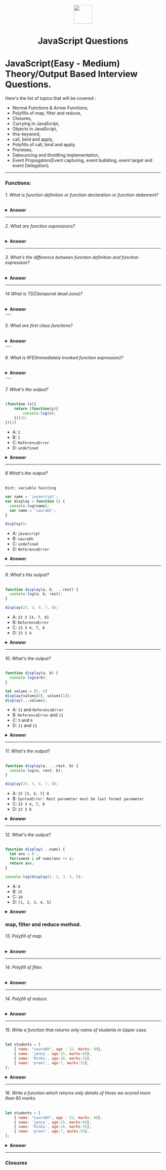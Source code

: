 
<div align="center">
  <img height="60" src="https://i.postimg.cc/gj9HS4qY/javascript.png">
  <h1>JavaScript Questions</h1>
</div>

# JavaScript(Easy - Medium) Theory/Output Based Interview Questions.

Here's the list of topics that will be covered :

- Normal Functions & Arrow Functions,
- Polyfills of map, filter and reduce,
- Closures,
- Currying in JavaScript,
- Objects in JavaScript,
- this-keyword, 
- call, bind and apply,
- Polyfills of call, bind and apply.
- Promises,
- Debouncing and throttling implementation,
- Event Propogation(Event capturing, event bubbling, event target and event Delegation).

---

### Functions:

###### 1. What is function definition or function declaration or function statement?

<details><summary><b>Answer</b></summary>
<p>

function definition or function declaration or function statement means defining a function using normal function syntax.

```javascript
function name(){
  console.log("saurabh");
}
```
</p>
</details>

---

###### 2. What are function expressions?

<details><summary><b>Answer</b></summary>
<p>

A function assigned to a variable is called as function expression.

```javascript
const name = function (){
  console.log("saurabh");
}
let about = () => {
  console.log("Frontend engineer");
}
```
</p>
</details>

---

###### 3. What's the difference between function definition and function expression?

<details><summary><b>Answer</b></summary>
<p>

function statements can be called before initialization.
function expression can not be called before initialization, they behave as normal variables syntax(const, let and var).

```javascript
// behaves normally
funcStatement();
function funcStatement(){
    console.log("hello");
}

// behaves as let var const
funcExpression();
let funcExpression = function (){
    console.log("this will give ReferenceError");
}
```

</p>
</details>

---

###### 14 What is TDZ(temporal dead zone)?

<details><summary><b>Answer</b></summary>
<p>

This is what the TDZ is: the term to describe the state where variables are un-reachable. They are in scope, but they aren't declared.

The let and const variables exist in the TDZ from the start of their enclosing scope until they are declared.

```javascript
// This is the temporal dead zone for the name and age variable!
// ReferenceError: cannot acccess name before initialization.
console.log(name);
let name = "saurabh";
// This is the temporal dead zone for the age variable!
// This is the temporal dead zone for the age variable!
let age = 25; // Whew, we got there! No more TDZ
console.log(age);
```
</p>
</details>
---

###### 5. What are first class functions?

<details><summary><b>Answer</b></summary>
<p>

Functions which can be treated as value(passing function as arguments or return them as value) is called as first class functions.

```javascript
function square(num){
  return num*num;
}

function display(callback){
  console.log('square is a first class function: '+ callback(4));
}

display(square)
```
</p>
</details>
---

###### 6. What is IIFE(Immediately invoked function expression)?

<details><summary><b>Answer</b></summary>
<p>

IIFE is a JavaScript function that runs as soon as it is defined.

```javascript
(function (num){
  console.log(num*num);
})(4);
```
</details>
---

###### 7. What's the output?

```javascript
(function (x){
    return (function(y){
        console.log(x);
    })(2);
})(1)
```

- A: `2`
- B: `1`
- C: `ReferenceError`
- D: `undefined`

<details><summary><b>Answer</b></summary>
<p>

#### Answer: B

When the outer function is called with the argument `1`, it immediately calls the inner function with the argument `2`. The inner function then logs the value of `x` to the console, which is `1`.

</p>
</details>

---

###### 8 What's the output?
`Hint: variable hoisting`

```javascript
var name = 'javascript';
var display = function () {
  console.log(name);
  var name = 'saurabh';
}

display();
```

- A: `javascript`
- B: `saurabh`
- C: `undefined`
- D: `ReferenceError`

<details><summary><b>Answer</b></summary>
<p>

#### Answer: C

When the `display` function is called, it first tries to log the value of the local variable `name`. However, since there is a declaration of a new variable `name` within the function, it creates a new local variable `name` that <strong>shadows</strong> the outer variable.

Since the new local variable `name` is declared but not yet assigned a value at the time of the `console.log` statement, it will output `undefined`.

</p>
</details>

---

###### 9. What's the output?

```javascript
function display(a, b, ...rest) {
  console.log(a, b, rest);
}

display(23, 3, 4, 7, 8);
```

- A: `23 3 [4, 7, 8]`
- B: `ReferenceError`
- C: `23 3 4, 7, 8`
- D: `23 3 4`

<details><summary><b>Answer</b></summary>
<p>

#### Answer: A

last parameter used with `...` is called rest operator. Rest operator stores rest of the params in array.

</p>
</details>

---

###### 10. What's the output?

```javascript
function display(a, b) {
  console.log(a+b);
}

let values = [5, 6]
display(values[0], values[1]);
display(...values);
```

- A: `11` and `ReferenceError`
- B: `ReferenceError` and `11`
- C: `5` and `6`
- D: `11` and `11`

<details><summary><b>Answer</b></summary>
<p>

#### Answer: D

Here `...` is used as spread operator. Spread operator spreads the array/object values.

</p>
</details>

---

###### 11. What's the output?

```javascript
function display(a, ...rest, b) {
  console.log(a, rest, b);
}

display(23, 3, 4, 7, 8);
```

- A: `23 [3, 4, 7] 8`
- B: `SyntaxError: Rest parameter must be last formal parameter`
- C: `23 3 4, 7, 8`
- D: `23 3 8`

<details><summary><b>Answer</b></summary>
<p>

#### Answer: B

`...` Rest parameter must be last formal parameter

</p>
</details>

---

###### 12. What's the output?

```javascript
function display(...nums) {
  let ans = 0';
  for(const i of nums)ans += i;
  return ans;
}

console.log(display(1, 2, 3, 4, 5);
```

- A: `0`
- B: `15`
- C: `10`
- D: `[1, 2, 3, 4, 5]`

<details><summary><b>Answer</b></summary>
<p>

#### Answer: B

we are looping through the nums array and adding all the elements then returning the sum

</p>
</details>

### map, filter and reduce method.

###### 13. Polyfill of map.

<details><summary><b>Answer</b></summary>
<p>

```javascript
// !NOTE: this-keyword is covered later
const arr = [1, 2, 3, 4];
Array.prototype.myMap = function(callback){
  let res = [];
  for(let i=0;i<this.length;++i){
    res.push(callback(this[i], i, this));
  }
  return res;
}

const ans = arr.myMap((item, index, ar) => item * 2);
console.log(ans);  // [2, 4, 6, 8]
```

</p>
</details>

---

###### 14. Polyfill of filter.

<details><summary><b>Answer</b></summary>
<p>

```javascript
const arr = [1, 2, 3, 4];
Array.prototype.myFilter = function(callback){
  let res = [];
  for(let i=0;i<this.length;++i){
    if(callback(this[i], i, this))res.push(this[i]);
  }
  return res;
}

const ans = arr.myFilter((item, index, ar) => item > 2);
console.log(ans);  // [3, 4]
```

</p>
</details>

---

###### 14. Polyfill of reduce.

<details><summary><b>Answer</b></summary>
<p>

```javascript
const arr = [1, 2, 3, 4];
Array.prototype.myReduce = function(callback, initialValue){
  let accumulator = initialValue;
  for(let i=0;i<this.length;++i){
    accumulator = accumulator ? callback(accumulator, this[i], i, this)) : this[i];
  }
  return accumulator;
}

const ans = arr.myReduce((acc, cur, index, ar) => acc+cur, 0);
console.log(ans);  // 10
```

</p>
</details>

---

###### 15. Write a function that returns only name of students in Upper case.

```javascript
let students = [
    { name: "saurabh", age : 22, marks: 80},
    { name: 'jenny', age:15, marks:69},
    { name: 'Rinku', age:16, marks:35},
    { name: 'preet', age:7, marks:55},
];
```

<details><summary><b>Answer</b></summary>
<p>

```javascript
const students = [
    { name: "saurabh", age : 22, marks: 80},
    { name: 'jenny', age:15, marks:69},
    { name: 'Rinku', age:16, marks:35},
    { name: 'preet', age:7, marks:55},
];

function upperCaseNames(students){
  let ans = students.map((item)=> item.name.toUpperCase())
  return ans;
}
console.log(upperCaseNames(students)) // ['SAURABH', 'JENNY', 'RINKU', 'PREET']
```

</p>
</details>

---

###### 16. Write a function which returns only details of those wo scored more than 60 marks.

```javascript
let students = [
    { name: "saurabh", age : 22, marks: 80},
    { name: 'jenny', age:15, marks:69},
    { name: 'Rinku', age:16, marks:35},
    { name: 'preet', age:7, marks:55},
];
```

<details><summary><b>Answer</b></summary>
<p>

```javascript
const students = [
    { name: "saurabh", age : 22, marks: 80},
    { name: 'jenny', age:15, marks:69},
    { name: 'Rinku', age:16, marks:35},
    { name: 'preet', age:7, marks:55},
];

function toppers(students){
  let ans = students.filter((item)=> item.marks >= 60)
  return ans;
}
console.log(toppers(students))
//  [{ name: "saurabh", age : 22, marks: 80}, { name: 'jenny', age:15, marks:69}]
```

</p>
</details>

---

### Closures

